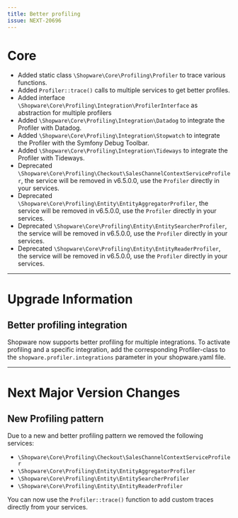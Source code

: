 ```yaml
---
title: Better profiling
issue: NEXT-20696
---
```

# Core
* Added static class `\Shopware\Core\Profiling\Profiler` to trace various functions.
* Added `Profiler::trace()` calls to multiple services to get better profiles.
* Added interface `\Shopware\Core\Profiling\Integration\ProfilerInterface` as abstraction for multiple profilers
* Added `\Shopware\Core\Profiling\Integration\Datadog` to integrate the Profiler with Datadog.
* Added `\Shopware\Core\Profiling\Integration\Stopwatch` to integrate the Profiler with the Symfony Debug Toolbar.
* Added `\Shopware\Core\Profiling\Integration\Tideways` to integrate the Profiler with Tideways.
* Deprecated `\Shopware\Core\Profiling\Checkout\SalesChannelContextServiceProfiler`, the service will be removed in v6.5.0.0, use the `Profiler` directly in your services.
* Deprecated `\Shopware\Core\Profiling\Entity\EntityAggregatorProfiler`, the service will be removed in v6.5.0.0, use the `Profiler` directly in your services.
* Deprecated `\Shopware\Core\Profiling\Entity\EntitySearcherProfiler`, the service will be removed in v6.5.0.0, use the `Profiler` directly in your services.
* Deprecated `\Shopware\Core\Profiling\Entity\EntityReaderProfiler`, the service will be removed in v6.5.0.0, use the `Profiler` directly in your services.
___
# Upgrade Information
## Better profiling integration
Shopware now supports better profiling for multiple integrations.
To activate profiling and a specific integration, add the corresponding Profiler-class to the `shopware.profiler.integrations` parameter in your shopware.yaml file.
___
# Next Major Version Changes
## New Profiling pattern
Due to a new and better profiling pattern we removed the following services:
* `\Shopware\Core\Profiling\Checkout\SalesChannelContextServiceProfiler`
* `\Shopware\Core\Profiling\Entity\EntityAggregatorProfiler`
* `\Shopware\Core\Profiling\Entity\EntitySearcherProfiler`
* `\Shopware\Core\Profiling\Entity\EntityReaderProfiler`

You can now use the `Profiler::trace()` function to add custom traces directly from your services.
